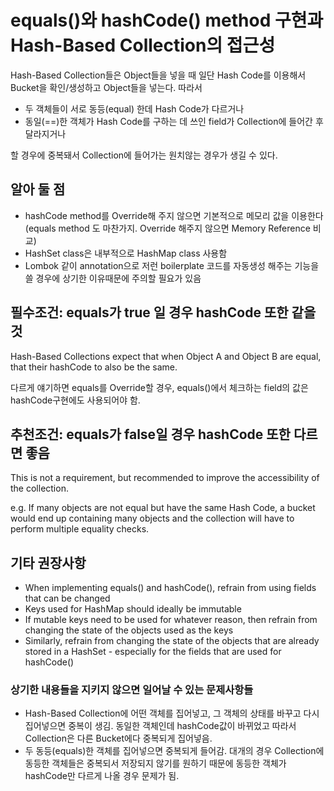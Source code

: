 # equals()와 hashCode() method 구현과 Hash-Based Collection의 접근성
Hash-Based Collection들은 Object들을 넣을 때 일단 Hash Code를 이용해서 Bucket을 확인/생성하고 Object들을 넣는다.
따라서
- 두 객체들이 서로 동등(equal) 한데 Hash Code가 다르거나
- 동일(==)한 객체가 Hash Code를 구하는 데 쓰인 field가 Collection에 들어간 후 달라지거나

할 경우에 중복돼서 Collection에 들어가는 원치않는 경우가 생길 수 있다.

## 알아 둘 점
- hashCode method를 Override해 주지 않으면 기본적으로 메모리 값을 이용한다 (equals method 도 마찬가지. Override 해주지 않으면 Memory Reference 비교)
- HashSet class은 내부적으로 HashMap class 사용함
- Lombok 같이 annotation으로 저런 boilerplate 코드를 자동생성 해주는 기능을 쓸 경우에 상기한 이유때문에 주의할 필요가 있음

## 필수조건: equals가 true 일 경우 hashCode 또한 같을 것
Hash-Based Collections expect that when Object A and Object B are equal, that their hashCode to also be the same.

다르게 얘기하면 equals를 Override할 경우, equals()에서 체크하는 field의 값은 hashCode구현에도 사용되어야 함.

## 추천조건: equals가 false일 경우 hashCode 또한 다르면 좋음
This is not a requirement, but recommended to improve the accessibility of the collection.

e.g. If many objects are not equal but have the same Hash Code, a bucket would end up containing many objects and the collection will have to perform multiple equality checks.


## 기타 권장사항
- When implementing equals() and hashCode(), refrain from using fields that can be changed
- Keys used for HashMap should ideally be immutable
- If mutable keys need to be used for whatever reason, then refrain from changing the state of the objects used as the keys
- Similarly, refrain from changing the state of the objects that are already stored in a HashSet - especially for the fields that are used for hashCode()

### 상기한 내용들을 지키지 않으면 일어날 수 있는 문제사항들
- Hash-Based Collection에 어떤 객체를 집어넣고, 그 객체의 상태를 바꾸고 다시 집어넣으면 중복이 생김. 동일한 객체인데 hashCode값이 바뀌었고 따라서 Collection은 다른 Bucket에다 중복되게 집어넣음.
- 두 동등(equals)한 객체를 집어넣으면 중복되게 들어감. 대개의 경우 Collection에 동등한 객체들은 중복되서 저장되지 않기를 원하기 때문에 동등한 객체가 hashCode만 다르게 나올 경우 문제가 됨.
